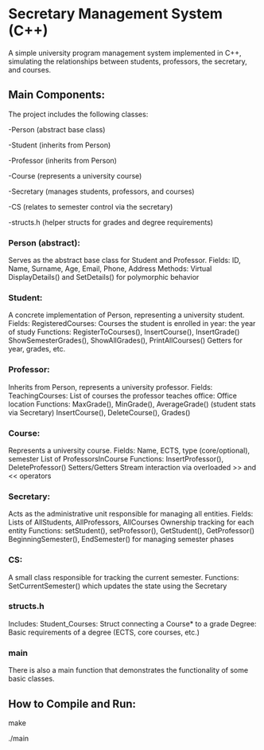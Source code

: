 # Secretary Management System (C++)

A simple university program management system implemented in C++, simulating the relationships between students, professors, the secretary, and courses.

## Main Components:
The project includes the following classes:

-Person (abstract base class)

-Student (inherits from Person)

-Professor (inherits from Person)

-Course (represents a university course)

-Secretary (manages students, professors, and courses)

-CS (relates to semester control via the secretary)

-structs.h (helper structs for grades and degree requirements)

### Person (abstract):

Serves as the abstract base class for Student and Professor.
Fields:
ID, Name, Surname, Age, Email, Phone, Address
Methods:
Virtual DisplayDetails() and SetDetails() for polymorphic behavior

### Student:

A concrete implementation of Person, representing a university student.
Fields:
RegisteredCourses: Courses the student is enrolled in
year: the year of study
Functions:
RegisterToCourses(), InsertCourse(), InsertGrade()
ShowSemesterGrades(), ShowAllGrades(), PrintAllCourses()
Getters for year, grades, etc.

### Professor:
Inherits from Person, represents a university professor.
Fields:
TeachingCourses: List of courses the professor teaches
office: Office location
Functions:
MaxGrade(), MinGrade(), AverageGrade() (student stats via Secretary)
InsertCourse(), DeleteCourse(), Grades()

### Course:
Represents a university course.
Fields:
Name, ECTS, type (core/optional), semester
List of ProfessorsInCourse
Functions:
InsertProfessor(), DeleteProfessor()
Setters/Getters
Stream interaction via overloaded >> and << operators

### Secretary:
Acts as the administrative unit responsible for managing all entities.
Fields:
Lists of AllStudents, AllProfessors, AllCourses
Ownership tracking for each entity
Functions:
setStudent(), setProfessor(), GetStudent(), GetProfessor()
BeginningSemester(), EndSemester() for managing semester phases

### CS:
A small class responsible for tracking the current semester.
Functions:
SetCurrentSemester() which updates the state using the Secretary

### structs.h
Includes:
Student_Courses: Struct connecting a Course* to a grade
Degree: Basic requirements of a degree (ECTS, core courses, etc.)

### main
There is also a main function that demonstrates the functionality of some basic classes.

## How to Compile and Run:
make

./main
